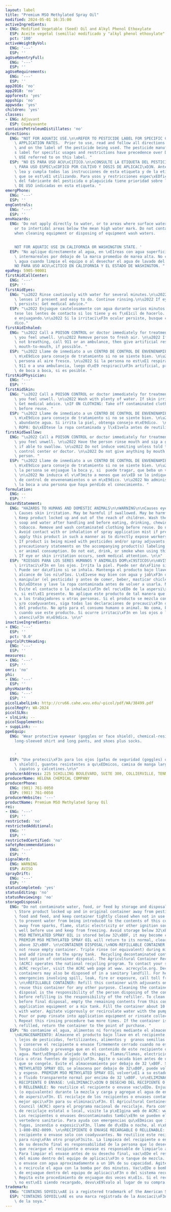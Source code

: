 ```yaml
---
layout: label
title: "Premium MSO Methylated Spray Oil"
modified: 2024-05-01 16:35:00
activeIngredients:
- ENG: Modified Vegetable (Seed) Oil and Alkyl Phenol Ethoxylate
  ESP: Aceite vegetal (semilla) modificado y "alkyl phenol ethoxylate"
  pct: '100'
activeWeightByVol:
  ENG: '---'
  ESP: ''
agUseReentryFull:
  ENG: '---'
  ESP: ''
agUseRequirements:
  ENG: '---'
  ESP: ''
app2016: 'no'
app2018: 'no'
appforest: 'yes'
appship: 'no'
appwsda: 'yes'
children: 'yes'
classes:
- ENG: Adjuvant
  ESP: Coadyuvante
containsPetroleumDistillates: 'no'
directions:
  ENG: "NOT FOR AQUATIC USE.\n\nREFER TO PESTICIDE LABEL FOR SPECIFIC CROP USE AND\
    \ APPLICATION RATES.  Prior to use, read and follow all directions on this label\
    \ and on the label of the pesticide being used. The pesticide manufacturer\u2019\
    s label for specific usages and restrictions have precedence over DIRECTIONS FOR\
    \ USE referred to on this label. "
  ESP: "NO ES PARA USO ACU\xC1TICO.\n\nCONSULTE LA ETIQUETA DEL PESTICIDA O PLAGUICIDA\
    \ PARA USO ESPEC\xCDFICO POR CULTIVO Y DOSIS DE APLICACI\xD3N. Antes de usar,\
    \ lea y cumpla todas las instrucciones de esta etiqueta y de la etiqueta del pesticida\
    \ que se est\xE1 utilizando. Para usos y restricciones espec\xEDficos, la etiqueta\
    \ del fabricante del pesticida o plaguicida tiene prioridad sobre las INSTRUCCIONES\
    \ DE USO indicadas en esta etiqueta. "
emergPhone:
  ENG: '---'
  ESP: ''
engControls:
  ENG: '---'
  ESP: ''
envHazards:
  ENG: 'Do not apply directly to water, or to areas where surface water is present,
    or to intertidal areas below the mean high water mark. Do not contaminate water
    when cleaning equipment or disposing of equipment wash waters.


    NOT FOR AQUATIC USE IN CALIFORNIA OR WASHINGTON STATE. '
  ESP: "No aplique directamente al agua, en \xE1reas con agua superficial o en zonas\
    \ intermareales por debajo de la marca promedio de marea alta. No contamine el\
    \ agua cuando limpie el equipo o al desechar el agua de lavado del mismo.\n\n\
    NO PARA USO ACU\xC1TICO EN CALIFORNIA Y EL ESTADO DE WASHINGTON. "
epaReg: 5905-90001
firstAidCallCenter:
  ENG: '---'
  ESP: ''
firstAidEyes:
  ENG: "\u2022 Rinse cautiously with water for several minutes.\n\u2022 Remove contact\
    \ lenses if present and easy to do. Continue rinsing.\n\u2022 If eye irritation\
    \ persists: Get medical advice."
  ESP: "\u2022 Enjuague cautelosamente con agua durante varios minutos.\n\u2022 Qu\xED\
    tese los lentes de contacto si los tiene y es f\xE1cil de hacerlo. Contin\xFA\
    e enjuagando.\n\u2022 Si la irritaci\xF3n ocular persiste, busque consejo m\xE9\
    dico."
firstAidInhaled:
  ENG: "\u2022 Call a POISON CONTROL or doctor immediately for treatment advice if\
    \ you feel unwell. \n\u2022 Remove person to fresh air. \n\u2022 If person is\
    \ not breathing, call 911 or an ambulance, then give artificial respiration, preferably\
    \ mouth-to-mouth, if possible. "
  ESP: "\u2022 Llame de inmediato a un CENTRO DE CONTROL DE ENVENENAMIENTOS o a un\
    \ m\xE9dico para consejo de tratamiento si no se siente bien. \n\u2022 Mueva la\
    \ persona al aire fresco. \n\u2022 Si la persona no est\xE1 respirando llame al\
    \ 911 o a una ambulancia, luego d\xE9 respiraci\xF3n artificial, preferiblemente\
    \ de boca a boca, si es posible. "
firstAidPhysician:
  ENG: '---'
  ESP: ''
firstAidSkin:
  ENG: "\u2022 Call a POISON CONTROL or doctor immediately for treatment advice if\
    \ you feel unwell. \n\u2022 Wash with plenty of water. If skin irritation occurs:\
    \ Get medical advice. \nIF ON CLOTHING: Take off contaminated clothing and wash\
    \ before reuse. "
  ESP: "\u2022 Llame de inmediato a un CENTRO DE CONTROL DE ENVENENAMIENTOS o a un\
    \ m\xE9dico para consejo de tratamiento si no se siente bien. \n\u2022 Lave con\
    \ abundante agua. Si irrita la piel, obtenga consejo m\xE9dico.  \nSI CAE EN LA\
    \ ROPA: Qu\xEDtese la ropa contaminada y l\xE1vela antes de reutilizarla. "
firstAidSwallow:
  ENG: "\u2022 Call a POISON CONTROL or doctor immediately for treatment advice if\
    \ you feel unwell. \n\u2022 Have the person rinse mouth and sip a glass of water\
    \ if able to swallow. \n\u2022 Do not induce vomiting unless told to by a poison\
    \ control center or doctor. \n\u2022 Do not give anything by mouth to an unconscious\
    \ person. "
  ESP: "\u2022 Llame de inmediato a un CENTRO DE CONTROL DE ENVENENAMIENTOS o a un\
    \ m\xE9dico para consejo de tratamiento si no se siente bien. \n\u2022 Haga que\
    \ la persona se enjuague la boca y, si  puede tragar, que beba un vaso de agua.\
    \ \n\u2022 No induzca el v\xF3mito a menos que as\xED se lo indique un centro\
    \ de control de envenenamientos o un m\xE9dico. \n\u2022 No administre nada por\
    \ la boca a una persona que haya perdido el conocimiento. "
formulation:
  ENG: --
  ESP: ''
hazardStatement:
  ENG: "HAZARDS TO HUMANS AND DOMESTIC ANIMALS\n\nWARNING\n\nCauses eye irritation.\
    \ Causes skin irritation. May be harmful if swallowed. May be harmful if inhaled.\
    \ Keep product locked up and out of the reach of children. Wash thoroughly with\
    \ soap and water after handling and before eating, drinking, chewing gum or smoking\
    \ tobacco. Remove and wash contaminated clothing before reuse. Do not take internally.\
    \ Avoid contact with or inhalation of spray application mist if present. Do not\
    \ apply this product in such a manner as to directly expose workers or other persons.\
    \ If product is being mixed with pesticides and/or spray adjuvants, follow all\
    \ precautionary statements on the accompanying product(s) labeling. Not for human\
    \ or animal consumption. Do not eat, drink, or smoke when using this product.\
    \ If eye or skin irritation occurs, seek medical attention. \n\n"
  ESP: "RIESGOS PARA LOS SERES HUMANOS Y ANIMALES DOM\xC9STICOS\n\nAVISO\n\nCausar\
    \ irritaci\xF3n en los ojos. Irrita la piel. Puede ser da\xF1ino si se ingiere.\
    \ Puede ser da\xF1ino si se inhala. Mantenga el producto bajo llave y fuera del\
    \ alcance de los ni\xF1os. L\xE1vese muy bien con agua y jab\xF3n despu\xE9s de\
    \ manipular (el pesticida) y antes de comer, beber, masticar chicle o fumar tabaco.\
    \ Qu\xEDtese y lave la ropa contaminada antes de volver a usarla. No lo tome internamente.\
    \ Evite el contacto o la inhalaci\xF3n del roc\xEDo de la aspersi\xF3n/pulverizaci\xF3\
    n, si est\xE1 presente. No aplique este producto de tal manera que exponga directamente\
    \ a los trabajadores u otras personas. Si el producto se mezcla con pesticidas\
    \ y/o coadyuvantes, siga todas las declaraciones de precauci\xF3n de la etiqueta\
    \ del producto. No apto para el consumo humano o animal. No coma, beba o fume\
    \ cuando use este producto. Si ocurre irritaci\xF3n en los ojos o la piel, busque\
    \ atenci\xF3n m\xE9dica. \n\n"
inactiveIngredients:
- ENG: '---'
  ESP: ''
  pct: '0.0'
ingrColPctHeading:
  ENG: '---'
  ESP: ''
measures:
- ENG: '---'
  ESP: ''
omri: 'no'
phi:
- ENG: '---'
  ESP: ''
physHazards:
  ENG: '---'
  ESP: ''
picolLabelLink: http://cru66.cahe.wsu.edu/~picol/pdf/WA/38499.pdf
picolRegYr: WA-2024
picolSLNs:
- slnLink: --
picolSupplements:
- suppLink: --
ppeEquip:
  ENG: 'Wear protective eyewear (goggles or face shield), chemical-resistant gloves,
    long-sleeved shirt and long pants, and shoes plus socks.


    '
  ESP: "Use protecci\xF3n para los ojos [gafas de seguridad (goggles) o careta (face\
    \ shield)], guantes resistentes a qu\xEDmicos, camisa de manga larga y pantalones,\
    \ zapatos y calcetines.\n\n"
producerAddress: 225 SCHILLING BOULEVARD, SUITE 300, COLLIERVILLE, TENNESSEE 38017
producerName: HELENA CHEMICAL COMPANY
producerPhone:
  ENG: (901) 761-0050
  ESP: (901) 761-0050
producerWebsite: '---'
productName: Premium MSO Methylated Spray Oil
rei:
- ENG: '---'
  ESP: ''
restricted: 'no'
restrictedAdditional:
  ENG: ''
  ESP: ''
restrictedCertified: 'no'
safetyRecommendations:
  ENG: '---'
  ESP: ''
signalWord:
  ENG: WARNING
  ESP: AVISO
sprayDrift:
  ENG: '---'
  ESP: ''
statusCompleted: 'yes'
statusEditing: 'no'
statusReviewing: 'no'
storageDisposal:
  ENG: "Do not contaminate water, food, or feed by storage and disposal.\n\nSTORAGE:\
    \ Store product locked up and in original container away from pesticides, fertilizers,\
    \ food and feed, and keep container tightly closed when not in use. Take care\
    \ to prevent water from being introduced to the contents of this container. Keep\
    \ away from sparks, flame, static electricity or other ignition sources. Shake\
    \ well before use and keep from freezing. Avoid storage below 32\xB0F. If PREMIUM\
    \ MSO METHYLATED SPRAY OIL is stored below 32\xB0F, it may become cloudy and thicken.\
    \ PREMIUM MSO METHYLATED SPRAY OIL will return to its normal, clear fluid state\
    \ above 32\xB0F. \n\nCONTAINER DISPOSAL:\nNON-REFILLABLE CONTAINER DISPOSAL: Do\
    \ not reuse empty container. Triple rinse (or equivalent) during mixing and loading\
    \ and add rinsate to the spray tank.  Recycling decontaminated containers is the\
    \ best option of container disposal. The Agricultural Container Recycling Council\
    \ (ACRC) operates the national recycling program. To contact your state or local\
    \ ACRC recycler, visit the ACRC web page at www. acrecycle.org. Decontaminated\
    \ containers may also be disposed of in a sanitary landfill. For help in chemical\
    \ emergencies involving spill, leak, fire or exposure, call toll free 1-800-424-9300.\
    \ \n\nREFILLABLE CONTAINER: Refill this container with adjuvants only. Do not\
    \ reuse this container for any other purpose. Cleaning the container before final\
    \ disposal is the responsibility of the person disposing of the container. Cleaning\
    \ before refilling is the responsibility of the refiller. To clean the container\
    \ before final disposal, empty the remaining contents from this container into\
    \ application equipment or a mix tank. Fill the container about 10 percent full\
    \ with water. Agitate vigorously or recirculate water with the pump for 2 minutes.\
    \ Pour or pump rinsate into application equipment or rinsate collection system.\
    \ Repeat this rinsing procedure two more times. If the container is not being\
    \ refilled, return the container to the point of purchase. "
  ESP: "No contamine el agua, alimentos ni forrajes mediante el almacenamiento y desecho.\n\
    \nALMACENAMIENTO: Almacene el producto bajo llave en el recipiente o envase original,\
    \ lejos de pesticidas, fertilizantes, alimentos y  granos semillas o forrajes\
    \ y conserve el recipiente o envase firmemente cerrado cuando no est\xE9 en uso.\
    \ Tenga cuidado y prevenga que en el contenido de este recipiente o envase entre\
    \ agua. Mant\xE9ngalo alejado de chispas, flamas/llamas, electricidad est\xE1\
    tica u otras fuentes de ignici\xF3n. Agite o sacuda bien antes de usar y evite\
    \ que se congele. Evite el almacenamiento por debajo de 32 \xB0F. Si PREMIUM MSO\
    \ METHYLATED SPRAY OIL se almacena por debajo de 32\xB0F, puede volverse turbio\
    \ y espeso. PREMIUM MSO METHYLATED SPRAY OIL volver\xE1 a su estado de l\xEDquido\
    \ o fluido transparente normal por encima de 32 \xB0F. \n\nELIMINACI\xD3N DEL\
    \ RECIPIENTE O ENVASE: \nELIMINACI\xD3N O DESECHO DEL RECIPIENTE O ENVASE NO RECARGABLE\
    \ O RELLENABLE: No reutilice el recipiente o envase vac\xEDo. Enjuague tres veces\
    \ (o equivalente) durante la mezcla y carga y agregue el agua de enjuague al tanque\
    \ de aspersi\xF3n. El reciclaje de los recipientes o envases contaminados es la\
    \ mejor opci\xF3n para su eliminaci\xF3n. El Agricultural Container Recycling\
    \ Council (ACRC) opera el programa nacional de reciclaje. Para contactar su ACRC\
    \ de reciclaje estatal o local, visite la p\xE1gina web de ACRC: www.acrecycle.org.\
    \ Los recipientes o envases descontaminados tambi\xE9n se pueden eliminar en un\
    \ vertedero sanitario. Para ayuda con emergencias qu\xEDmicas que impliquen derrame,\
    \ fugas, incendio o exposici\xF3n, llame de d\xEDa o noche, al n\xFAmero gratuito\
    \ 1-800-892-0099. \n\nRECIPIENTE O ENVASE RECARGABLE O RELLENABLE: Recargue este\
    \ recipiente o envase solo con coadyuvantes. No reutilice este recipiente o envase\
    \ para ning\xFAn otro prop\xF3sito. La limpieza del recipiente o envase antes\
    \ de su desecho final es responsabilidad de la persona que lo desecha. La persona\
    \ que recargue el recipiente o envase es responsable de limpiarlo antes de hacerlo.\
    \ Para limpiar el envase antes de su desecho final, vac\xEDe el resto del contenido\
    \ del mismo dentro del equipo de aplicaci\xF3n o tanque de mezcla. Llene el recipiente\
    \ o envase con agua aproximadamente a un 10% de su capacidad. Agite vigorosamente\
    \ o recircule el agua con la bomba por dos minutos. Vac\xEDe o bombee el agua\
    \ de enjuague dentro del equipo de aplicaci\xF3n o del sistema recolector de enjuague.\
    \ Repita este procedimiento de enjuague dos veces m\xE1s. Si el recipiente o envase\
    \ no est\xE1 siendo recargado, devu\xE9lvalo al lugar de su compra. "
trademark:
  ENG: "CONTAINS SOYOIL\xAE is a registered trademark of the American Soybean Association."
  ESP: "CONTAINS SOYOIL\xAE es una marca registrada de la Asociaci\xF3n Americana\
    \ de la soya."
---
```


